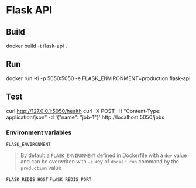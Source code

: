 # Flask API

## Build 
docker build -t flask-api .

## Run 
docker run -ti -p 5050:5050 -e FLASK_ENVIRONMENT=production flask-api 

## Test
curl http://127.0.0.1:5050/health
curl -X POST -H "Content-Type: application/json" -d '{"name": "job-1"}' http://localhost:5050/jobs


### Environment variables
`FLASK_ENVIRONMENT`

>By default a `FLASK_ENVIRONMENT` defined in Dockerfile with a `dev` value and can be overwriten with `-e` key of `docker run` command by the `production` value

`FLASK_REDIS_HOST`
`FLASK_REDIS_PORT`
